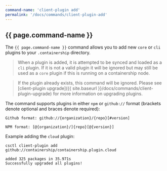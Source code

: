 ```yaml
---
command-name: 'client-plugin add'
permalink: '/docs/commands/client-plugin-add'
---
```


<h2> {{ page.command-name }} </h2>

The `{{ page.command-name }}` command allows you to add new `core` or `cli` plugins to your `.containership` directory.

> When a plugin is added, it is attempted to be synced and loaded as a `cli` plugin. If it is not a valid plugin it will be
ignored but may still be used as a `core` plugin if this is running on a containership node.

> If the plugin already exists, this command will be ignored. Please see
[client-plugin upgrade]({{ site.baseurl }}/docs/commands/client-plugin-upgrade)
for more information on upgrading plugins.

The command supports plugins in either `npm` or `github://` format (brackets denote optional and braces denote required):

`Github format: github://{organization}/{repo}[#version]`

`NPM format: [@{organization}/]{repo}[@{version}]`

Example adding the `cloud` plugin:

~~~
csctl client-plugin add github://containership/containership.plugin.cloud

added 325 packages in 35.971s
Successfully upgraded all plugins!
~~~
